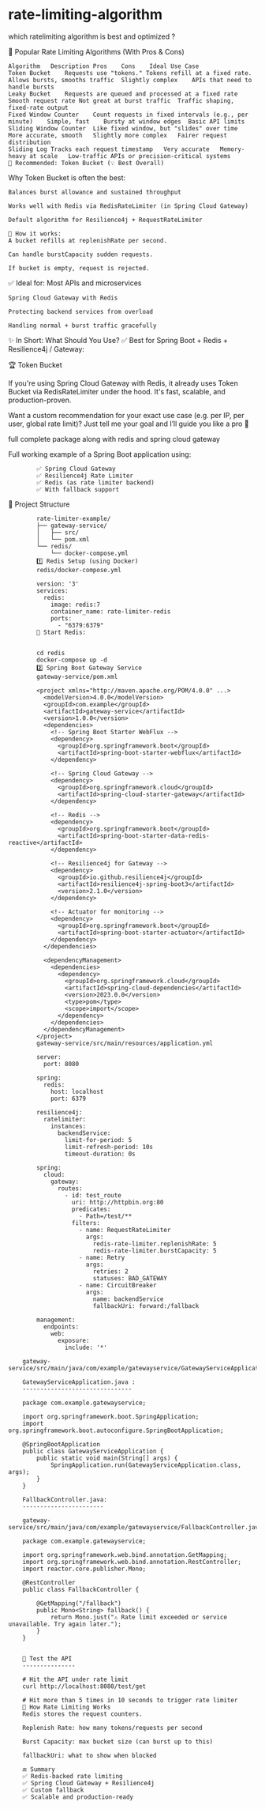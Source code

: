 # rate-limiting-algorithm

which ratelimiting algorithm is best and optimized ?

🚀 Popular Rate Limiting Algorithms (With Pros & Cons)

    Algorithm	Description	Pros	Cons	Ideal Use Case
    Token Bucket	Requests use "tokens." Tokens refill at a fixed rate.	Allows bursts, smooths traffic	Slightly complex	APIs that need to handle bursts
    Leaky Bucket	Requests are queued and processed at a fixed rate	Smooth request rate	Not great at burst traffic	Traffic shaping, fixed-rate output
    Fixed Window Counter	Count requests in fixed intervals (e.g., per minute)	Simple, fast	Bursty at window edges	Basic API limits
    Sliding Window Counter	Like fixed window, but "slides" over time	More accurate, smooth	Slightly more complex	Fairer request distribution
    Sliding Log	Tracks each request timestamp	Very accurate	Memory-heavy at scale	Low-traffic APIs or precision-critical systems
    🧠 Recommended: Token Bucket (💡 Best Overall)

Why Token Bucket is often the best:

    Balances burst allowance and sustained throughput

    Works well with Redis via RedisRateLimiter (in Spring Cloud Gateway)

    Default algorithm for Resilience4j + RequestRateLimiter

    🔧 How it works:
    A bucket refills at replenishRate per second.
    
    Can handle burstCapacity sudden requests.
    
    If bucket is empty, request is rejected.

✅ Ideal for:
    Most APIs and microservices
    
    Spring Cloud Gateway with Redis
    
    Protecting backend services from overload
    
    Handling normal + burst traffic gracefully

✨ In Short: What Should You Use?
    ✅ Best for Spring Boot + Redis + Resilience4j / Gateway:

🏆 Token Bucket

  If you're using Spring Cloud Gateway with Redis, it already uses Token Bucket via RedisRateLimiter under the hood. It's fast, scalable, and production-proven.
  
  Want a custom recommendation for your exact use case (e.g. per IP, per user, global rate limit)? Just tell me your goal and I’ll guide you like a pro 🚀

  


full complete package along with redis and spring cloud gateway 


Full working example of a Spring Boot application using:

			✅ Spring Cloud Gateway
			✅ Resilience4j Rate Limiter
			✅ Redis (as rate limiter backend)
			✅ With fallback support

🧩 Project Structure

			rate-limiter-example/
			├── gateway-service/
			│   ├── src/
			│   └── pom.xml
			└── redis/
				└── docker-compose.yml
			1️⃣ Redis Setup (using Docker)
			redis/docker-compose.yml

			version: '3'
			services:
			  redis:
				image: redis:7
				container_name: rate-limiter-redis
				ports:
				  - "6379:6379"
			📌 Start Redis:


			cd redis
			docker-compose up -d
			2️⃣ Spring Boot Gateway Service
			gateway-service/pom.xml

			<project xmlns="http://maven.apache.org/POM/4.0.0" ...>
			  <modelVersion>4.0.0</modelVersion>
			  <groupId>com.example</groupId>
			  <artifactId>gateway-service</artifactId>
			  <version>1.0.0</version>
			  <dependencies>
				<!-- Spring Boot Starter WebFlux -->
				<dependency>
				  <groupId>org.springframework.boot</groupId>
				  <artifactId>spring-boot-starter-webflux</artifactId>
				</dependency>

				<!-- Spring Cloud Gateway -->
				<dependency>
				  <groupId>org.springframework.cloud</groupId>
				  <artifactId>spring-cloud-starter-gateway</artifactId>
				</dependency>

				<!-- Redis -->
				<dependency>
				  <groupId>org.springframework.boot</groupId>
				  <artifactId>spring-boot-starter-data-redis-reactive</artifactId>
				</dependency>

				<!-- Resilience4j for Gateway -->
				<dependency>
				  <groupId>io.github.resilience4j</groupId>
				  <artifactId>resilience4j-spring-boot3</artifactId>
				  <version>2.1.0</version>
				</dependency>

				<!-- Actuator for monitoring -->
				<dependency>
				  <groupId>org.springframework.boot</groupId>
				  <artifactId>spring-boot-starter-actuator</artifactId>
				</dependency>
			  </dependencies>

			  <dependencyManagement>
				<dependencies>
				  <dependency>
					<groupId>org.springframework.cloud</groupId>
					<artifactId>spring-cloud-dependencies</artifactId>
					<version>2023.0.0</version>
					<type>pom</type>
					<scope>import</scope>
				  </dependency>
				</dependencies>
			  </dependencyManagement>
			</project>
			gateway-service/src/main/resources/application.yml

			server:
			  port: 8080

			spring:
			  redis:
				host: localhost
				port: 6379

			resilience4j:
			  ratelimiter:
				instances:
				  backendService:
					limit-for-period: 5
					limit-refresh-period: 10s
					timeout-duration: 0s

			spring:
			  cloud:
				gateway:
				  routes:
					- id: test_route
					  uri: http://httpbin.org:80
					  predicates:
						- Path=/test/**
					  filters:
						- name: RequestRateLimiter
						  args:
							redis-rate-limiter.replenishRate: 5
							redis-rate-limiter.burstCapacity: 5
						- name: Retry
						  args:
							retries: 2
							statuses: BAD_GATEWAY
						- name: CircuitBreaker
						  args:
							name: backendService
							fallbackUri: forward:/fallback

			management:
			  endpoints:
				web:
				  exposure:
					include: '*'
		
		gateway-service/src/main/java/com/example/gatewayservice/GatewayServiceApplication.java

		GatewayServiceApplication.java :
		-------------------------------
		
		package com.example.gatewayservice;

		import org.springframework.boot.SpringApplication;
		import org.springframework.boot.autoconfigure.SpringBootApplication;

		@SpringBootApplication
		public class GatewayServiceApplication {
			public static void main(String[] args) {
				SpringApplication.run(GatewayServiceApplication.class, args);
			}
		}
		
		FallbackController.java:
		-----------------------
		
		gateway-service/src/main/java/com/example/gatewayservice/FallbackController.java

		package com.example.gatewayservice;

		import org.springframework.web.bind.annotation.GetMapping;
		import org.springframework.web.bind.annotation.RestController;
		import reactor.core.publisher.Mono;

		@RestController
		public class FallbackController {

			@GetMapping("/fallback")
			public Mono<String> fallback() {
				return Mono.just("⚠️ Rate limit exceeded or service unavailable. Try again later.");
			}
		}
		
		
		🧪 Test the API
		---------------

		# Hit the API under rate limit
		curl http://localhost:8080/test/get

		# Hit more than 5 times in 10 seconds to trigger rate limiter
		🔧 How Rate Limiting Works
		Redis stores the request counters.

		Replenish Rate: how many tokens/requests per second

		Burst Capacity: max bucket size (can burst up to this)

		fallbackUri: what to show when blocked

		🔚 Summary
		✅ Redis-backed rate limiting
		✅ Spring Cloud Gateway + Resilience4j
		✅ Custom fallback
		✅ Scalable and production-ready











